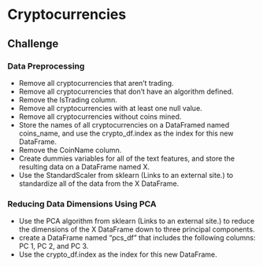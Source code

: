 # Cryptocurrencies

## Challenge

### Data Preprocessing

- Remove all cryptocurrencies that aren’t trading.
- Remove all cryptocurrencies that don’t have an algorithm defined.
- Remove the IsTrading column.
- Remove all cryptocurrencies with at least one null value.
- Remove all cryptocurrencies without coins mined.
- Store the names of all cryptocurrencies on a DataFramed named coins_name, and use the crypto_df.index as the index     for this new DataFrame.
- Remove the CoinName column.
- Create dummies variables for all of the text features, and store the resulting data on a DataFrame named X.
- Use the StandardScaler from sklearn (Links to an external site.) to standardize all of the data from the X DataFrame. 

### Reducing Data Dimensions Using PCA
- Use the PCA algorithm from sklearn (Links to an external site.) to reduce the dimensions of the X DataFrame down to three principal components.
- create a DataFrame named “pcs_df” that includes the following columns: PC 1, PC 2, and PC 3.
- Use the crypto_df.index as the index for this new DataFrame.
